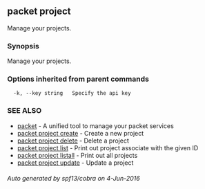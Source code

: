 ## packet project

Manage your projects.

### Synopsis


Manage your projects.

### Options inherited from parent commands

```
  -k, --key string   Specify the api key
```

### SEE ALSO
* [packet](packet.md)	 - A unified tool to manage your packet services
* [packet project create](packet_project_create.md)	 - Create a new project
* [packet project delete](packet_project_delete.md)	 - Delete a project
* [packet project list](packet_project_list.md)	 - Print out project associate with the given ID
* [packet project listall](packet_project_listall.md)	 - Print out all projects
* [packet project update](packet_project_update.md)	 - Update a project

###### Auto generated by spf13/cobra on 4-Jun-2016

